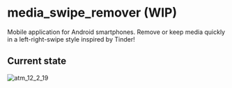 # media_swipe_remover (WIP)
Mobile application for Android smartphones. Remove or keep media quickly in a left-right-swipe style inspired by Tinder!  

## Current state
![atm_12_2_19](https://user-images.githubusercontent.com/35838078/52636087-4c539000-2ed4-11e9-8062-b671eef1b30b.png)
